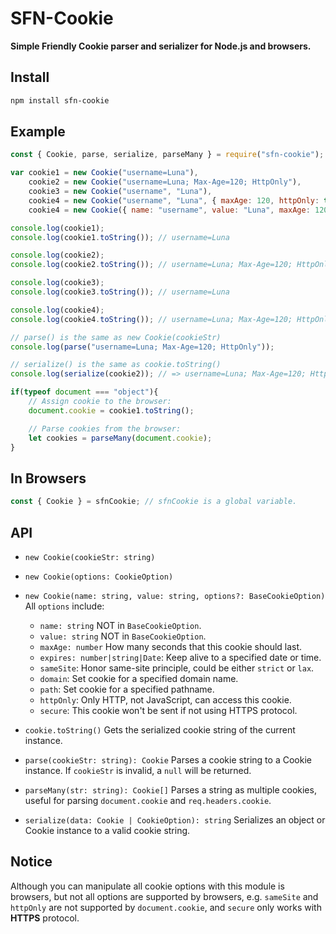 # SFN-Cookie

**Simple Friendly Cookie parser and serializer for Node.js and browsers.**

## Install

```sh
npm install sfn-cookie
```

## Example

```javascript
const { Cookie, parse, serialize, parseMany } = require("sfn-cookie");

var cookie1 = new Cookie("username=Luna"),
    cookie2 = new Cookie("username=Luna; Max-Age=120; HttpOnly"),
    cookie3 = new Cookie("username", "Luna"),
    cookie4 = new Cookie("username", "Luna", { maxAge: 120, httpOnly: true }),
    cookie4 = new Cookie({ name: "username", value: "Luna", maxAge: 120, httpOnly: true });

console.log(cookie1);
console.log(cookie1.toString()); // username=Luna

console.log(cookie2);
console.log(cookie2.toString()); // username=Luna; Max-Age=120; HttpOnly

console.log(cookie3);
console.log(cookie3.toString()); // username=Luna

console.log(cookie4);
console.log(cookie4.toString()); // username=Luna; Max-Age=120; HttpOnly

// parse() is the same as new Cookie(cookieStr)
console.log(parse("username=Luna; Max-Age=120; HttpOnly"));

// serialize() is the same as cookie.toString()
console.log(serialize(cookie2)); // => username=Luna; Max-Age=120; HttpOnly

if(typeof document === "object"){
    // Assign cookie to the browser:
    document.cookie = cookie1.toString();

    // Parse cookies from the browser:
    let cookies = parseMany(document.cookie);
}
```

## In Browsers

```javascript
const { Cookie } = sfnCookie; // sfnCookie is a global variable.
```

## API

- `new Cookie(cookieStr: string)`
- `new Cookie(options: CookieOption)`
- `new Cookie(name: string, value: string, options?: BaseCookieOption)`
    All `options` include:
    - `name: string` NOT in `BaseCookieOption`.
    - `value: string` NOT in `BaseCookieOption`.
    - `maxAge: number` How many seconds that this cookie should last.
    - `expires: number|string|Date`: Keep alive to a specified date or time.
    - `sameSite`: Honor same-site principle, could be either `strict` or `lax`.
    - `domain`: Set cookie for a specified domain name.
    - `path`: Set cookie for a specified pathname.
    - `httpOnly`: Only HTTP, not JavaScript, can access this cookie.
    - `secure`: This cookie won't be sent if not using HTTPS protocol.

- `cookie.toString()` Gets the serialized cookie string of the current 
    instance.
- `parse(cookieStr: string): Cookie` Parses a cookie string to a Cookie 
    instance. If `cookieStr` is invalid, a `null` will be returned.
- `parseMany(str: string): Cookie[]` Parses a string as multiple 
    cookies, useful for parsing `document.cookie` and `req.headers.cookie`.
- `serialize(data: Cookie | CookieOption): string` Serializes an object or 
    Cookie instance to a valid cookie string.

## Notice

Although you can manipulate all cookie options with this module is browsers, 
but not all options are supported by browsers, e.g. `sameSite` and `httpOnly` 
are not supported by `document.cookie`, and `secure` only works with **HTTPS**
protocol.